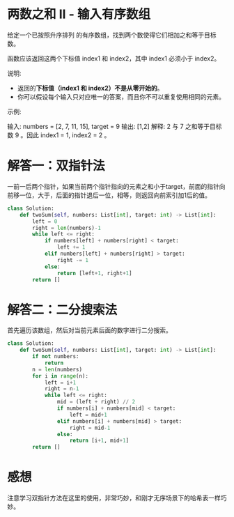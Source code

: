 # 两数之和 II - 输入有序数组

给定一个已按照升序排列 的有序数组，找到两个数使得它们相加之和等于目标数。

函数应该返回这两个下标值 index1 和 index2，其中 index1 必须小于 index2。

说明:

* 返回的**下标值（index1 和 index2）不是从零开始的**。
* 你可以假设每个输入只对应唯一的答案，而且你不可以重复使用相同的元素。

示例:

输入: numbers = [2, 7, 11, 15], target = 9
输出: [1,2]
解释: 2 与 7 之和等于目标数 9 。因此 index1 = 1, index2 = 2 。

# 解答一：双指针法

一前一后两个指针，如果当前两个指针指向的元素之和小于target，前面的指针向前移一位，大于，后面的指针退后一位，相等，则返回向前索引加1后的值。

```python
class Solution:
    def twoSum(self, numbers: List[int], target: int) -> List[int]:
        left = 0
        right = len(numbers)-1
        while left <= right:
            if numbers[left] + numbers[right] < target:
                left += 1
            elif numbers[left] + numbers[right] > target:
                right -= 1
            else:
                return [left+1, right+1]
        return []
```

# 解答二：二分搜索法

首先遍历该数组，然后对当前元素后面的数字进行二分搜索。

```python
class Solution:
    def twoSum(self, numbers: List[int], target: int) -> List[int]:
        if not numbers:
            return
        n = len(numbers)
        for i in range(n):
            left = i+1
            right = n-1
            while left <= right:
                mid = (left + right) // 2
                if numbers[i] + numbers[mid] < target:
                    left = mid+1
                elif numbers[i] + numbers[mid] > target:
                    right = mid-1
                else:
                    return [i+1, mid+1]
        return []
```

# 感想

注意学习双指针方法在这里的使用，非常巧妙，和刚才无序场景下的哈希表一样巧妙。
